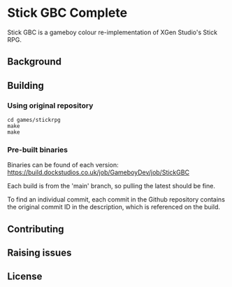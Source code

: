 
# Stick GBC Complete

Stick GBC is a gameboy colour re-implementation of XGen Studio's Stick RPG.

## Background

## Building

### Using original repository

    cd games/stickrpg
    make
    make

### Pre-built binaries

Binaries can be found of each version: https://build.dockstudios.co.uk/job/GameboyDev/job/StickGBC

Each build is from the 'main' branch, so pulling the latest should be fine.

To find an individual commit, each commit in the Github repository contains the original commit ID in the description, which is referenced on the build.

## Contributing

## Raising issues

## License
